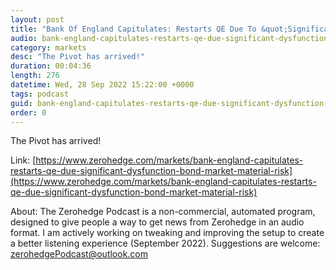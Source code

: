 ```yaml
---
layout: post
title: "Bank Of England Capitulates: Restarts QE Due To &quot;Significant Dysfunction&quot; In Bond Market, &quot;Material Risk&quot; To Financial Stability"
audio: bank-england-capitulates-restarts-qe-due-significant-dysfunction-bond-market-material-risk-1
category: markets
desc: "The Pivot has arrived!"
duration: 00:04:36
length: 276
datetime: Wed, 28 Sep 2022 15:22:00 +0000
tags: podcast
guid: bank-england-capitulates-restarts-qe-due-significant-dysfunction-bond-market-material-risk-0
order: 0
---
```

The Pivot has arrived!

Link: [https://www.zerohedge.com/markets/bank-england-capitulates-restarts-qe-due-significant-dysfunction-bond-market-material-risk](https://www.zerohedge.com/markets/bank-england-capitulates-restarts-qe-due-significant-dysfunction-bond-market-material-risk)

About: The Zerohedge Podcast is a non-commercial, automated program, designed to give people a way to get news from Zerohedge in an audio format.  I am actively working on tweaking and improving the setup to create a better listening experience (September 2022).  Suggestions are welcome: [zerohedgePodcast@outlook.com](mailto:zerohedgePodcast@outlook.com)